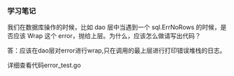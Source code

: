 ### 学习笔记

我们在数据库操作的时候，比如 dao 层中当遇到一个 sql.ErrNoRows 的时候，是否应该 Wrap 这个 error，抛给上层。为什么，应该怎么做请写出代码？

答：应该在dao层对error进行wrap,只在调用的最上层进行打印错误堆栈的日志。

详细查看代码error_test.go